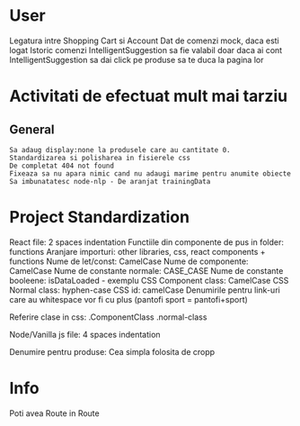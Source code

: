 # User
Legatura intre Shopping Cart si Account
Dat de comenzi mock, daca esti logat
Istoric comenzi
IntelligentSuggestion sa fie valabil doar daca ai cont
IntelligentSuggestion sa dai click pe produse sa te duca la pagina lor


# Activitati de efectuat mult mai tarziu
## General
    Sa adaug display:none la produsele care au cantitate 0.
    Standardizarea si polisharea in fisierele css
    De completat 404 not found
    Fixeaza sa nu apara nimic cand nu adaugi marime pentru anumite obiecte
    Sa imbunatatesc node-nlp - De aranjat trainingData


# Project Standardization
React file: 2 spaces indentation
Functiile din componente de pus in folder: functions
Aranjare importuri: other libraries, css, react components + functions
Nume de let/const: CamelCase
Nume de componente: CamelCase
Nume de constante normale: CASE_CASE
Nume de constante booleene: isDataLoaded - exemplu
CSS Component class: CamelCase
CSS Normal class: hyphen-case
CSS id: camelCase
Denumirile pentru link-uri care au whitespace vor fi cu plus (pantofi sport = pantofi+sport)

Referire clase in css: .ComponentClass .normal-class

Node/Vanilla js file: 4 spaces indentation

Denumire pentru produse: Cea simpla folosita de cropp

# Info
Poti avea Route in Route